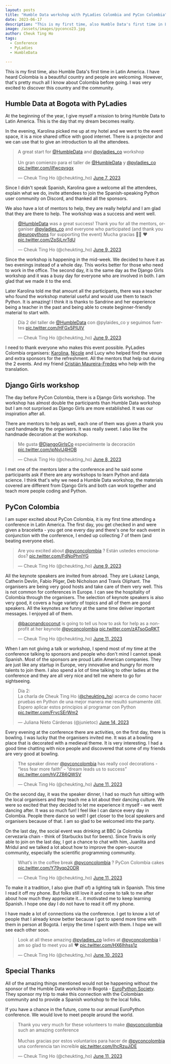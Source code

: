 ```yaml
---
layout: posts
title: "Humble Data workshop with PyLadies Colombia and PyCon Colombia"
date: 2023-06-17
description: "This is my first time, also Humble Data's first time in Latin America. I have heard Colombia is a beautiful country and people are welcoming. However, that's pretty much all I know about Colombia before going. I was very excited to discover this country and the community."
image: /assets/images/pyconco23.jpg
author: Cheuk Ting Ho
tags:
  - Conference
  - PyLadies
  - HumbleData

---
```


This is my first time, also Humble Data's first time in Latin America. I have heard Colombia is a beautiful country and people are welcoming. However, that's pretty much all I know about Colombia before going. I was very excited to discover this country and the community.

## Humble Data at Bogota with PyLadies

At the beginning of the year, I give myself a mission to bring Humble Data to Latin America. This is the day that my dream becomes reality.

In the evening, Karolina picked me up at my hotel and we went to the event space, it is a nice shared office with good internet. There is a projector and we can use that to give an introduction to all the attendees.

<blockquote class="twitter-tweet"><p lang="en" dir="ltr">A great start for <a href="https://twitter.com/HumbleData?ref_src=twsrc%5Etfw">@HumbleData</a> and <a href="https://twitter.com/pyladies_co?ref_src=twsrc%5Etfw">@pyladies_co</a> workshop <br><br>Un gran comienzo para el taller de <a href="https://twitter.com/HumbleData?ref_src=twsrc%5Etfw">@HumbleData</a> y <a href="https://twitter.com/pyladies_co?ref_src=twsrc%5Etfw">@pyladies_co</a> <a href="https://t.co/iIfwcqvsgx">pic.twitter.com/iIfwcqvsgx</a></p>&mdash; Cheuk Ting Ho (@cheukting_ho) <a href="https://twitter.com/cheukting_ho/status/1666588003500695552?ref_src=twsrc%5Etfw">June 7, 2023</a></blockquote> <script async src="https://platform.twitter.com/widgets.js" charset="utf-8"></script>

Since I didn't speak Spanish, Karolina gave a welcome all the attendees, explain what we do, invite attendees to join the Spanish-speaking Python user community on Discord, and thanked all the sponsors.

We also have a lot of mentors to help, they are really helpful and I am glad that they are there to help. The workshop was a success and went well.

<blockquote class="twitter-tweet"><p lang="en" dir="ltr"><a href="https://twitter.com/HumbleData?ref_src=twsrc%5Etfw">@HumbleData</a> was a great success! Thank you for all the mentors, organiser <a href="https://twitter.com/pyladies_co?ref_src=twsrc%5Etfw">@pyladies_co</a> and everyone who participated (and thank you <a href="https://twitter.com/europythons?ref_src=twsrc%5Etfw">@europythons</a> for supporting the event) Mucha gracias 🙏🏻 ❤️ <a href="https://t.co/ZpSjLnrTdU">pic.twitter.com/ZpSjLnrTdU</a></p>&mdash; Cheuk Ting Ho (@cheukting_ho) <a href="https://twitter.com/cheukting_ho/status/1667144341364547585?ref_src=twsrc%5Etfw">June 9, 2023</a></blockquote> <script async src="https://platform.twitter.com/widgets.js" charset="utf-8"></script>

Since the workshop is happening in the mid-week. We decided to have it as two evenings instead of a whole day. This works better for those who need to work in the office. The second day, it is the same day as the Django Girls workshop and it was a busy day for everyone who are involved in both. I am glad that we made it to the end.

Later Karolina told me that amount all the participants, there was a teacher who found the workshop material useful and would use them to teach Python. It is amazing! I think it is thanks to Sandrine and her experience being a teacher in the past and being able to create beginner-friendly material to start with.

<blockquote class="twitter-tweet"><p lang="es" dir="ltr">Día 2 del taller de <a href="https://twitter.com/HumbleData?ref_src=twsrc%5Etfw">@HumbleData</a> con @pylaides_co y seguimos fuertes <a href="https://t.co/HFGx5PlUIV">pic.twitter.com/HFGx5PlUIV</a></p>&mdash; Cheuk Ting Ho (@cheukting_ho) <a href="https://twitter.com/cheukting_ho/status/1666958833648914436?ref_src=twsrc%5Etfw">June 9, 2023</a></blockquote> <script async src="https://platform.twitter.com/widgets.js" charset="utf-8"></script>

I need to thank everyone who makes this event possible. PyLadies Colombia organisers: [Karolina](https://twitter.com/karobotco), [Nicole](https://twitter.com/nicolefrale) and Lucy who helped find the venue and extra sponsors for the refreshment. All the mentors that help out during the 2 events. And my friend [Cristián Maureira-Fredes](https://maureira.xyz/) who help with the translation.

## Django Girls workshop

The day before PyCon Colombia, there is a Django Girls workshop. The workshop has almost double the participants than Humble Data workshop but I am not surprised as Django Girls are more established. It was our inspiration after all.

There are mentors to help as well, each one of them was given a thank you card handmade by the organisers. It was really sweet. I also like the handmade decoration at the workshop.

<blockquote class="twitter-tweet"><p lang="es" dir="ltr">Me gusta <a href="https://twitter.com/DjangoGirlsCo?ref_src=twsrc%5Etfw">@DjangoGirlsCo</a> especialmente la decoración <a href="https://t.co/ipNvIJ4HOB">pic.twitter.com/ipNvIJ4HOB</a></p>&mdash; Cheuk Ting Ho (@cheukting_ho) <a href="https://twitter.com/cheukting_ho/status/1666932377011060742?ref_src=twsrc%5Etfw">June 8, 2023</a></blockquote> <script async src="https://platform.twitter.com/widgets.js" charset="utf-8"></script>

I met one of the mentors later a the conference and he said some participants ask if there are any workshops to learn Python and data science. I think that's why we need a Humble Data workshop, the materials covered are different from Django Girls and both can work together and teach more people coding and Python.

## PyCon Colombia

I am super excited about PyCon Colombia, it is my first time attending a conference in Latin America. The first day, you get checked in and were given a braceletta - you get one every day and there's one for each event in conjunction with the conference, I ended up collecting 7 of them (and beating everyone else).

<blockquote class="twitter-tweet"><p lang="es" dir="ltr">Are you excited about <a href="https://twitter.com/pyconcolombia?ref_src=twsrc%5Etfw">@pyconcolombia</a> ? Están ustedes emocionados? <a href="https://t.co/FdNoPhnlYG">pic.twitter.com/FdNoPhnlYG</a></p>&mdash; Cheuk Ting Ho (@cheukting_ho) <a href="https://twitter.com/cheukting_ho/status/1667157455313174528?ref_src=twsrc%5Etfw">June 9, 2023</a></blockquote> <script async src="https://platform.twitter.com/widgets.js" charset="utf-8"></script>

All the keynote speakers are invited from abroad. They are Lukasz Langa, Catherin Devlin, Fabio Pliger, Deb Nicholson and Travis Oliphant. The organisers are being very good hosts and take care of them very well. This is not common for conferences in Europe. I can see the hospitality of Colombia through the organisers. The selection of keynote speakers is also very good, it covers a huge variety of topics and all of them are good speakers. All the keynotes are funny at the same time deliver important messages. I enjoyed all of them.

<blockquote class="twitter-tweet"><p lang="en" dir="ltr"><a href="https://twitter.com/baconandcoconut?ref_src=twsrc%5Etfw">@baconandcoconut</a> is going to tell us how to ask for help as a non-profit at her keynote <a href="https://twitter.com/pyconcolombia?ref_src=twsrc%5Etfw">@pyconcolombia</a> <a href="https://t.co/zATsoGqRKT">pic.twitter.com/zATsoGqRKT</a></p>&mdash; Cheuk Ting Ho (@cheukting_ho) <a href="https://twitter.com/cheukting_ho/status/1668002933693112324?ref_src=twsrc%5Etfw">June 11, 2023</a></blockquote> <script async src="https://platform.twitter.com/widgets.js" charset="utf-8"></script>

When I am not giving a talk or workshop, I spend most of my time at the conference talking to sponsors and people who don't mind I cannot speak Spanish. Most of the sponsors are proud Latin American companies. They are just like any startup in Europe, very innovative and hungry for more talents to join them. I also spend a lot of time talking to other ladies at the conference and they are all very nice and tell me where to go for sightseeing.

<blockquote class="twitter-tweet" data-conversation="none"><p lang="es" dir="ltr">Día 2:<br>La charla de Cheuk Ting Ho (<a href="https://twitter.com/cheukting_ho?ref_src=twsrc%5Etfw">@cheukting_ho</a>) acerca de como hacer pruebas en Python de una mejor manera me resultó sumamente útil. Espero aplicar estos principios al programar con Python <a href="https://t.co/FrvcSErWm2">pic.twitter.com/FrvcSErWm2</a></p>&mdash; Juliana Nieto Cárdenas (@junietoc) <a href="https://twitter.com/junietoc/status/1668823721505693707?ref_src=twsrc%5Etfw">June 14, 2023</a></blockquote> <script async src="https://platform.twitter.com/widgets.js" charset="utf-8"></script>

Every evening at the conference there are activities, on the first day, there is bowling. I was lucky that the organisers invited me. It was at a bowling place that is decorated with a medieval theme. It is very interesting. I had a good time chatting with nice people and discovered that some of my friends are very good at bowling.

<blockquote class="twitter-tweet"><p lang="en" dir="ltr">The speaker dinner <a href="https://twitter.com/pyconcolombia?ref_src=twsrc%5Etfw">@pyconcolombia</a> has really cool decorations - “less fear more faith” - “dream leads us to success” <a href="https://t.co/hVZZB6QWSV">pic.twitter.com/hVZZB6QWSV</a></p>&mdash; Cheuk Ting Ho (@cheukting_ho) <a href="https://twitter.com/cheukting_ho/status/1667687918616432640?ref_src=twsrc%5Etfw">June 11, 2023</a></blockquote> <script async src="https://platform.twitter.com/widgets.js" charset="utf-8"></script>

On the second day, it was the speaker dinner, I had so much fun sitting with the local organisers and they teach me a lot about their dancing culture. We were so excited that they decided to let me experience it myself - we went dancing after. It was so much fun! I feel like I can dance every day in Colombia. People there dance so well! I get closer to the local speakers and organisers because of that. I am so glad to be welcomed into the party.

On the last day, the social event was drinking at BBC (a Colombia cervezaria chain - think of Starbucks but for beers). Since Travis is only able to join on the last day, I got a chance to chat with him, Juanlita and Mridul and we talked a lot about how to improve the open-source community, especially the scientific programming community.

<blockquote class="twitter-tweet"><p lang="en" dir="ltr">What’s in the coffee break <a href="https://twitter.com/pyconcolombia?ref_src=twsrc%5Etfw">@pyconcolombia</a> ? PyCon Colombia cakes <a href="https://t.co/Y79yqp2ODR">pic.twitter.com/Y79yqp2ODR</a></p>&mdash; Cheuk Ting Ho (@cheukting_ho) <a href="https://twitter.com/cheukting_ho/status/1667992748627042308?ref_src=twsrc%5Etfw">June 11, 2023</a></blockquote> <script async src="https://platform.twitter.com/widgets.js" charset="utf-8"></script>

To make it a tradition, I also give (half of) a lighting talk in Spanish. This time I read it off my phone. But folks still love it and come to talk to me after about how much they appreciate it... it motivated me to keep learning Spanish. I hope one day I do not have to read it off my phone.

I have made a lot of connections via the conference. I get to know a lot of people that I already know better because I got to spend more time with them in person at Bogotá. I enjoy the time I spent with them. I hope we will see each other soon.

<blockquote class="twitter-tweet"><p lang="en" dir="ltr">Look at all these amazing <a href="https://twitter.com/pyladies_co?ref_src=twsrc%5Etfw">@pyladies_co</a> ladies at <a href="https://twitter.com/pyconcolombia?ref_src=twsrc%5Etfw">@pyconcolombia</a> I am so glad to meet you all ❤️ <a href="https://t.co/HX6Ihhss1z">pic.twitter.com/HX6Ihhss1z</a></p>&mdash; Cheuk Ting Ho (@cheukting_ho) <a href="https://twitter.com/cheukting_ho/status/1667645573921484801?ref_src=twsrc%5Etfw">June 10, 2023</a></blockquote> <script async src="https://platform.twitter.com/widgets.js" charset="utf-8"></script>

## Special Thanks

All of the amazing things mentioned would not be happening without the sponsor of the Humble Data workshop in Bogotá - [EuroPython Society](https://www.europython-society.org/). They sponsor my trip to make this connection with the Colombian community and to provide a Spanish workshop to the local folks.

If you have a chance in the future, come to our annual EuroPython conference. We would love to meet people around the world.

<blockquote class="twitter-tweet"><p lang="es" dir="ltr">Thank you very much for these volunteers to make <a href="https://twitter.com/pyconcolombia?ref_src=twsrc%5Etfw">@pyconcolombia</a> such an amazing conference <br><br>Muchas gracias por estos voluntarios para hacer de <a href="https://twitter.com/pyconcolombia?ref_src=twsrc%5Etfw">@pyconcolombia</a> una conferencia tan increíble <a href="https://t.co/IhcRzuJiDE">pic.twitter.com/IhcRzuJiDE</a></p>&mdash; Cheuk Ting Ho (@cheukting_ho) <a href="https://twitter.com/cheukting_ho/status/1668042977552265217?ref_src=twsrc%5Etfw">June 11, 2023</a></blockquote> <script async src="https://platform.twitter.com/widgets.js" charset="utf-8"></script>
